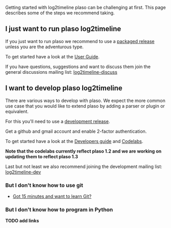 Getting started with log2timeline plaso can be challenging at first. This page describes some of the steps we recommend taking.

## I just want to run plaso log2timeline

If you just want to run plaso we recommend to use a [packaged release](https://github.com/log2timeline/plaso/wiki/Releases-and-roadmap) unless you are the adventurous type.

To get started have a look at the [User Guide](https://github.com/log2timeline/plaso/wiki/Users-Guide).

If you have questions, suggestions and want to discuss them join the general discussions mailing list: [log2timeline-discuss](https://groups.google.com/forum/#!forum/log2timeline-discuss)

## I want to develop plaso log2timeline

There are various ways to develop with plaso. We expect the more common use case that you would like to extend plaso by adding a parser or plugin or equivalent.

For this you'll need to use a [development release](https://github.com/log2timeline/plaso/wiki/Releases-and-roadmap).

Get a github and gmail account and enable 2-factor authentication.

To get started have a look at the 
[Developers guide](https://github.com/log2timeline/plaso/wiki/Developers-Guide) and [Codelabs](https://github.com/log2timeline/codelabs).

**Note that the codelabs currently reflect plaso 1.2 and we are working on updating them to reflect plaso 1.3**

Last but not least we also recommend joining the development mailing list: [log2timeline-dev](https://groups.google.com/forum/#!forum/log2timeline-dev)

### But I don't know how to use git

* [Got 15 minutes and want to learn Git?](https://try.github.io/levels/1/challenges/1)

### But I don't know how to program in Python

**TODO add links**